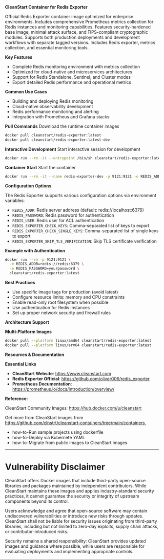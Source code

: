 **CleanStart Container for Redis Exporter**

Official Redis Exporter container image optimized for enterprise environments. Includes comprehensive Prometheus metrics collection for Redis instances and monitoring capabilities. Features security-hardened base image, minimal attack surface, and FIPS-compliant cryptographic modules. Supports both production deployments and development workflows with separate tagged versions. Includes Redis exporter, metrics collection, and essential monitoring tools.

**Key Features**
* Complete Redis monitoring environment with metrics collection
* Optimized for cloud-native and microservices architectures
* Support for Redis Standalone, Sentinel, and Cluster modes
* Export detailed Redis performance and operational metrics

**Common Use Cases**
* Building and deploying Redis monitoring
* Cloud-native observability development
* Redis performance monitoring and alerting
* Integration with Prometheus and Grafana stacks

**Pull Commands**
Download the runtime container images

```bash
docker pull cleanstart/redis-exporter:latest
docker pull cleanstart/redis-exporter:latest-dev
```

**Interactive Development**
Start interactive session for development

```bash
docker run --rm -it --entrypoint /bin/sh cleanstart/redis-exporter:latest-dev
```

**Container Start**
Start the container
```bash
docker run --rm -it --name redis-exporter-dev -p 9121:9121 -e REDIS_ADDR=redis://localhost:6379 cleanstart/redis-exporter:latest
```

**Configuration Options**

The Redis Exporter supports various configuration options via environment variables:

* `REDIS_ADDR`: Redis server address (default: redis://localhost:6379)
* `REDIS_PASSWORD`: Redis password for authentication
* `REDIS_USER`: Redis user for ACL authentication
* `REDIS_EXPORTER_CHECK_KEYS`: Comma-separated list of keys to export
* `REDIS_EXPORTER_CHECK_SINGLE_KEYS`: Comma-separated list of single keys to export
* `REDIS_EXPORTER_SKIP_TLS_VERIFICATION`: Skip TLS certificate verification

**Example with Authentication**

```bash
docker run --rm -p 9121:9121 \
  -e REDIS_ADDR=redis://redis:6379 \
  -e REDIS_PASSWORD=yourpassword \
  cleanstart/redis-exporter:latest
```

**Best Practices**
* Use specific image tags for production (avoid latest)
* Configure resource limits: memory and CPU constraints
* Enable read-only root filesystem when possible
* Use authentication for Redis instances
* Set up proper network security and firewall rules

**Architecture Support**

**Multi-Platform Images**

```bash
docker pull --platform linux/amd64 cleanstart/redis-exporter:latest
docker pull --platform linux/arm64 cleanstart/redis-exporter:latest
```

**Resources & Documentation**

**Essential Links**
* **CleanStart Website**: https://www.cleanstart.com
* **Redis Exporter Official**: https://github.com/oliver006/redis_exporter
* **Prometheus Documentation**: https://prometheus.io/docs/introduction/overview/

**Reference:**

CleanStart Community Images: https://hub.docker.com/u/cleanstart 

Get more from CleanStart images from https://github.com/clnstrt/cleanstart-containers/tree/main/containers⁠, 

  -  how-to-Run sample projects using dockerfile 
  -  how-to-Deploy via Kubernete YAML 
  -  how-to-Migrate from public images to CleanStart images

---

# Vulnerability Disclaimer

CleanStart offers Docker images that include third-party open-source libraries and packages maintained by independent contributors. While CleanStart maintains these images and applies industry-standard security practices, it cannot guarantee the security or integrity of upstream components beyond its control.

Users acknowledge and agree that open-source software may contain undiscovered vulnerabilities or introduce new risks through updates. CleanStart shall not be liable for security issues originating from third-party libraries, including but not limited to zero-day exploits, supply chain attacks, or contributor-introduced risks.

Security remains a shared responsibility: CleanStart provides updated images and guidance where possible, while users are responsible for evaluating deployments and implementing appropriate controls.


